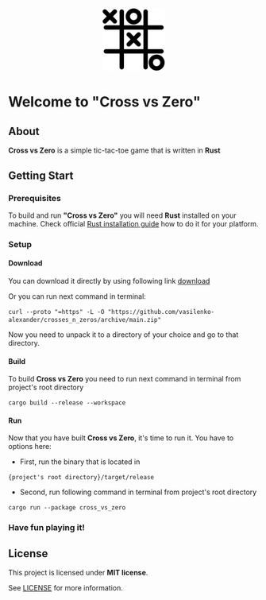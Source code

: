 <h1 align="center">
    <a href="https://github.com/vasilenko-alexander/crosses_n_zeros">
        <img src="docs/images/tic-tac-toe-game-svgrepo-com.svg" width="125" height="125" />
    </a>
</h1>

# Welcome to "Cross vs Zero"

## About
**Cross vs Zero** is a simple tic-tac-toe game that is written in **Rust**

## Getting Start

### Prerequisites

To build and run **"Cross vs Zero"** you will need **Rust** installed on your machine. Check official [Rust installation guide](https://www.rust-lang.org/tools/install) how to do it for your platform.

### Setup

#### Download
You can download it directly by using following link [download](https://github.com/vasilenko-alexander/crosses_n_zeros/archive/main.zip)

Or you can run next command in terminal:
```
curl --proto "=https" -L -O "https://github.com/vasilenko-alexander/crosses_n_zeros/archive/main.zip"
```
Now you need to unpack it to a directory of your choice and go to that directory.

#### Build

To build **Cross vs Zero** you need to run next command in terminal from project's root directory

```
cargo build --release --workspace
```

#### Run

Now that you have built **Cross vs Zero**, it's time to run it. You have to options here:

- First, run the binary that is located in 

```
{project's root directory}/target/release
```

- Second, run following command in terminal from project's root directory

```
cargo run --package cross_vs_zero
```

### Have fun playing it!

## License

This project is licensed under **MIT license**.

See [LICENSE](LICENSE) for more information.